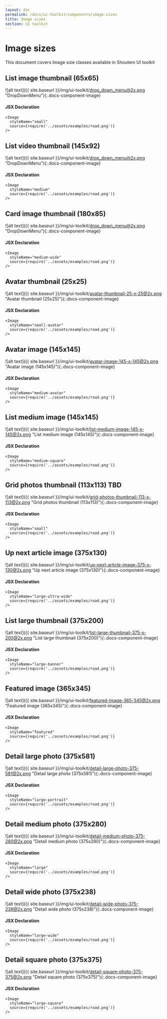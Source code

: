 ```yaml
---
layout: doc
permalink: /docs/ui-toolkit/components/image-sizes
title: Image sizes
section: UI toolkit
---
```


# Image sizes

This document covers Image size classes available in Shoutem UI toolkit
  
## List image thumbnail (65x65)
![alt text]({{ site.baseurl }}/img/ui-toolkit/drop_down_menu@2x.png "DropDownMenu"){:.docs-component-image}  


#### JSX Declaration
```JSX
<Image
  styleName="small"
  source={require('../assets/examples/road.png')}
/>
```  
  
## List video thumbnail (145x92)
![alt text]({{ site.baseurl }}/img/ui-toolkit/drop_down_menu@2x.png "DropDownMenu"){:.docs-component-image}


#### JSX Declaration
```JSX
<Image
  styleName="medium"
  source={require('../assets/examples/road.png')}
/>
```  
  
## Card image thumbnail (180x85)
![alt text]({{ site.baseurl }}/img/ui-toolkit/drop_down_menu@2x.png "DropDownMenu"){:.docs-component-image}


#### JSX Declaration
```JSX
<Image
  styleName="medium-wide"
  source={require('../assets/examples/road.png')}
/>
```    

## Avatar thumbnail (25x25)
![alt text]({{ site.baseurl }}/img/ui-toolkit/avatar-thumbnail-25-x-25@2x.png "Avatar thumbnail (25x25)"){:.docs-component-image}


#### JSX Declaration
```JSX
<Image
  styleName="small-avatar"
  source={require('../assets/examples/road.png')}
/>
```      

## Avatar image (145x145)
![alt text]({{ site.baseurl }}/img/ui-toolkit/avatar-image-145-x-145@2x.png "Avatar image (145x145)"){:.docs-component-image}


#### JSX Declaration
```JSX
<Image
  styleName="medium-avatar"
  source={require('../assets/examples/road.png')}
/>
```  

## List medium image (145x145)
![alt text]({{ site.baseurl }}/img/ui-toolkit/list-medium-image-145-x-145@2x.png "List medium image (145x145)"){:.docs-component-image}


#### JSX Declaration
```JSX
<Image
  styleName="medium-square"
  source={require('../assets/examples/road.png')}
/>
```  

## Grid photos thumbnail (113x113) TBD
![alt text]({{ site.baseurl }}/img/ui-toolkit/grid-photos-thumbnail-113-x-113@2x.png "Grid photos thumbnail (113x113)"){:.docs-component-image}


#### JSX Declaration
```JSX
<Image
  styleName="small"
  source={require('../assets/examples/road.png')}
/>
```
    
## Up next article image (375x130)
![alt text]({{ site.baseurl }}/img/ui-toolkit/up-next-article-image-375-x-130@2x.png "Up next article image (375x130)"){:.docs-component-image}


#### JSX Declaration
```JSX
<Image
  styleName="large-ultra-wide"
  source={require('../assets/examples/road.png')}
/>
```  

## List large thumbnail (375x200)
![alt text]({{ site.baseurl }}/img/ui-toolkit/list-large-thumbnail-375-x-200@2x.png "List large thumbnail (375x200)"){:.docs-component-image}


#### JSX Declaration
```JSX
<Image
  styleName="large-banner"
  source={require('../assets/examples/road.png')}
/>
```  

## Featured image (365x345)
![alt text]({{ site.baseurl }}/img/ui-toolkit/featured-image-365-345@2x.png "Featured image (365x345)"){:.docs-component-image}


#### JSX Declaration
```JSX
<Image
  styleName="featured"
  source={require('../assets/examples/road.png')}
/>
```  

## Detail large photo (375x581)
![alt text]({{ site.baseurl }}/img/ui-toolkit/detail-large-photo-375-581@2x.png "Detail large photo (375x581)"){:.docs-component-image}


#### JSX Declaration
```JSX
<Image
  styleName="large-portrait"
  source={require('../assets/examples/road.png')}
/>
```   

## Detail medium photo (375x280)
![alt text]({{ site.baseurl }}/img/ui-toolkit/detail-medium-photo-375-280@2x.png "Detail medium photo (375x280)"){:.docs-component-image}


#### JSX Declaration
```JSX
<Image
  styleName="large"
  source={require('../assets/examples/road.png')}
/>
```  

## Detail wide photo (375x238)
![alt text]({{ site.baseurl }}/img/ui-toolkit/detail-wide-photo-375-238@2x.png "Detail wide photo (375x238)"){:.docs-component-image}


#### JSX Declaration
```JSX
<Image
  styleName="large-wide"
  source={require('../assets/examples/road.png')}
/>
```   

## Detail square photo (375x375)
![alt text]({{ site.baseurl }}/img/ui-toolkit/detail-square-photo-375-375@2x.png "Detail square photo (375x375)"){:.docs-component-image}


#### JSX Declaration
```JSX
<Image
  styleName="large-square"
  source={require('../assets/examples/road.png')}
/>
```  